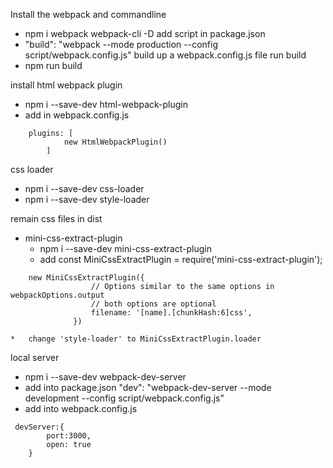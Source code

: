
Install the webpack and commandline
*   npm i webpack webpack-cli -D
add script in package.json
*   "build": "webpack --mode production --config script/webpack.config.js"
build up a webpack.config.js file
run build
*   npm run build

install html webpack plugin
*   npm i --save-dev html-webpack-plugin
*   add in webpack.config.js
```
    plugins: [
            new HtmlWebpackPlugin()
        ]
```

css loader
*   npm i --save-dev css-loader
*   npm i --save-dev style-loader

remain css files in dist
*  mini-css-extract-plugin
    *  npm i --save-dev mini-css-extract-plugin
    *    add const MiniCssExtractPlugin = require('mini-css-extract-plugin');
```
    new MiniCssExtractPlugin({
                  // Options similar to the same options in webpackOptions.output
                  // both options are optional
                  filename: '[name].[chunkHash:6]css',
              })
```
    *   change 'style-loader' to MiniCssExtractPlugin.loader



local server
*   npm i --save-dev webpack-dev-server
*   add into package.json  "dev": "webpack-dev-server --mode development --config script/webpack.config.js"
*   add into webpack.config.js
```
 devServer:{
        port:3000,
        open: true
    }
```